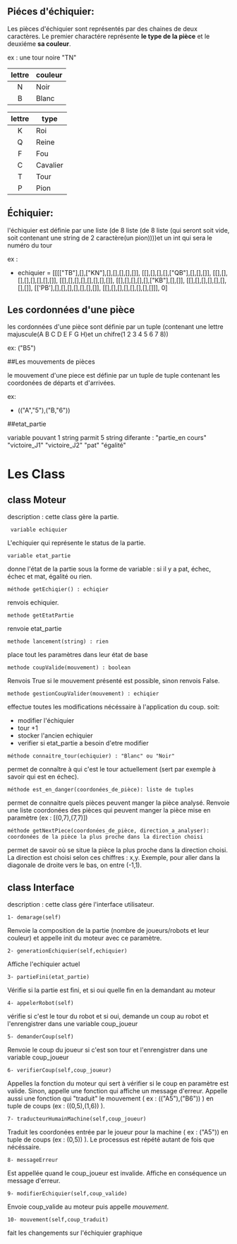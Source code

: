 
## Piéces d'échiquier:

Les pièces d'échiquier sont représentés par des chaines de deux caractères. Le premier charactére représente **le type de la pièce** et le deuxiéme **sa couleur**.

ex : une tour noire "TN"

|lettre|couleur|
|:----:|-------|
|N     |Noir   |
|B     |Blanc  |

|lettre | type    |
|:-----:|---------|
| K	| Roi     |
| Q	| Reine  |
| F	| Fou     |
| C	| Cavalier|
| T     | Tour    |
| P	| Pion    |

## Échiquier:
l'échiquier est définie par une liste (de 8 liste (de 8 liste (qui seront soit vide, soit contenant une string de 2 caractère(un pion))))et un int qui sera le numéro du tour   

ex :
- echiquier = [[[["TB"],[],["KN"],[],[],[],[],[]], [[],[],[],[],["QB"],[],[],[]], [[],[],[],[],[],[],[],[]], [[],[],[],[],[],[],[],[]], [[],[],[],[],[],["KB"],[],[]], [[],[],[],[],[],[],[],[]], [['PB'],[],[],[],[],[],[],[]], [[],[],[],[],[],[],[],[]]], 0]



## Les cordonnées d'une pièce

les cordonnées d'une pièce sont définie par un tuple (contenant une lettre majuscule(A  B  C  D  E  F  G  H)et un chifre(1  2  3  4  5  6  7  8))

ex:
("B5")

##Les mouvements de pièces

le mouvement d'une piece est définie par un tuple de tuple contenant les coordonées de départs et d'arrivées.

ex:
- (("A","5"),("B,"6"))

##etat_partie

variable pouvant 1 string parmit  5 string diferante : 	"partie_en cours"
							"victoire_J1"
							"victoire_J2"
							"pat"
							"égalité"


# Les Class
## class Moteur

description : cette class gère la partie. 

``` variable echiquier```

L'echiquier qui représente le status de la partie. 

```variable etat_partie```

donne l'état de la partie sous la forme de variable : si il y a pat, échec, échec et mat, égalité ou rien.

```méthode getEchiqier() : echiqier```

renvois echiquier.

```methode getEtatPartie```

renvoie etat_partie

```methode lancement(string) : rien ``` 

place tout les paramètres dans leur état de base

```methode coupValide(mouvement) : boolean```

Renvois True si le mouvement présenté est possible, sinon renvois False.

```methode gestionCoupValider(mouvement) : echiqier ```

effectue toutes les modifications nécéssaire à l'application du coup.
soit:
- modifier l'échiquier
- tour +1
- stocker l'ancien echiquier
- verifier si etat_partie a besoin d'etre modifier
	
```méthode connaitre_tour(echiquier) : "Blanc" ou "Noir"```

permet de connaître à qui c'est le tour actuellement (sert par exemple à savoir qui est en échec).

```méthode est_en_danger(coordonées_de_pièce): liste de tuples```

 permet de connaitre quels pièces peuvent manger la pièce analysé. Renvoie une liste coordonées des pièces qui peuvent manger la pièce mise en paramètre (ex : [(0,7),(7,7)])

 ```méthode getNextPiece(coordonées_de_pièce, direction_a_analyser): coordonées de la pièce la plus proche dans la direction choisi```
 
 permet de savoir où se situe la pièce la plus proche dans la direction choisi. La direction est choisi selon ces chiffres : x,y. Exemple, pour aller dans la diagonale de droite vers le bas, on entre (-1,1).

## class Interface
	
description : cette class gére l'interface utilisateur.

	
```1- demarage(self)```

Renvoie la composition de la partie (nombre de joueurs/robots et leur couleur) et appelle init du moteur avec ce paramètre.


```2- generationEchiquier(self,echiquier)```

Affiche l'echiquier actuel 

```3- partieFini(etat_partie)```

Vérifie si la partie est fini, et si oui quelle fin en la demandant au moteur

```4- appelerRobot(self)```

vérifie si c'est le tour du robot et si oui, demande un coup au robot et l'enrengistrer dans une variable coup_joueur

```5- demanderCoup(self)```

Renvoie le coup du joueur si c'est son tour et l'enrengistrer dans une variable coup_joueur

```6- verifierCoup(self,coup_joueur)```

Appelles la fonction du moteur qui sert à vérifier si le coup en paramètre est valide. Sinon, appelle une fonction qui affiche un message d'erreur. Appelle aussi une fonction qui "traduit" le mouvement ( ex : (("A5"),("B6")) ) en tuple de coups (ex : ((0,5),(1,6)) ).

```7- traducteurHumainMachine(self,coup_joueur)```

Traduit les coordonées entrée par le joueur pour la machine ( ex : ("A5")) en tuple de coups (ex : (0,5)) ). Le processus est répété autant de fois que nécéssaire.

```8- messageErreur```

Est appellée quand le coup_joueur est invalide. Affiche en conséquence un message d'erreur.

```9- modifierEchiquier(self,coup_valide)```

Envoie coup_valide au moteur puis appelle _mouvement_.

```10- mouvement(self,coup_traduit)```

fait les changements sur l'échiquier graphique

